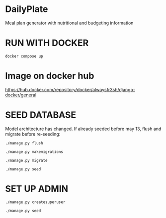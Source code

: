 # DailyPlate
Meal plan generator with nutritional and budgeting information

# RUN WITH DOCKER

```
docker compose up
```

# Image on docker hub

https://hub.docker.com/repository/docker/alwaysfr3sh/django-docker/general

# SEED DATABASE
Model architecture has changed. If already seeded before may 13, flush and migrate before re-seeding:
```
./manage.py flush
```

```
./manage.py makemigrations
```

```
./manage.py migrate
```

```
./manage.py seed
```

# SET UP ADMIN
```
./manage.py createsuperuser
```

```
./manage.py seed

